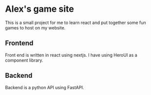 # Alex's game site

This is a small project for me to learn react and put together some fun games to host on my website.

## Frontend

Front end is written in react using nextjs.
I have using HeroUI as a component library.

## Backend

Backend is a python API using FastAPI.
